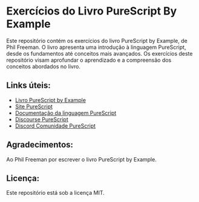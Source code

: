# Exercícios do Livro PureScript By Example 

Este repositório contém os exercícios do livro PureScript by Example, de Phil Freeman. O livro apresenta uma introdução à linguagem PureScript, desde os fundamentos até conceitos mais avançados. Os exercícios deste repositório visam aprofundar o aprendizado e a compreensão dos conceitos abordados no livro.

## Links úteis:

- [Livro PureScript by Example](https://book.purescript.org/)
- [Site PureScript](https://www.purescript.org/)
- [Documentação da linguagem PureScript](https://github.com/purescript/documentation/blob/master/guides/Getting-Started.md)
- [Discourse PureScript](https://discourse.purescript.org)
- [Discord Comunidade PureScript](https://purescript.org/chat)

## Agradecimentos:

Ao Phil Freeman por escrever o livro PureScript by Example.

## Licença:

Este repositório está sob a licença MIT.
